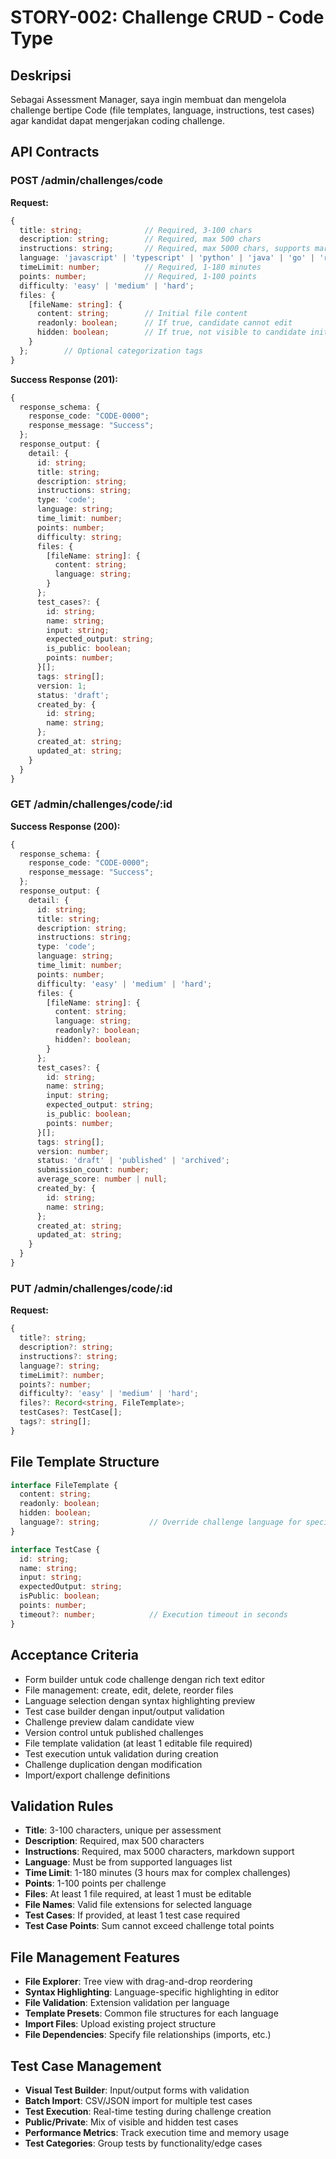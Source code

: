 # STORY-002: Challenge CRUD - Code Type

## Deskripsi
Sebagai Assessment Manager, saya ingin membuat dan mengelola challenge bertipe Code (file templates, language, instructions, test cases) agar kandidat dapat mengerjakan coding challenge.

## API Contracts

### POST /admin/challenges/code
**Request:**
```typescript
{
  title: string;              // Required, 3-100 chars
  description: string;        // Required, max 500 chars
  instructions: string;       // Required, max 5000 chars, supports markdown
  language: 'javascript' | 'typescript' | 'python' | 'java' | 'go' | 'rust' | 'cpp';
  timeLimit: number;          // Required, 1-180 minutes
  points: number;             // Required, 1-100 points
  difficulty: 'easy' | 'medium' | 'hard';
  files: {
    [fileName: string]: {
      content: string;        // Initial file content
      readonly: boolean;      // If true, candidate cannot edit
      hidden: boolean;        // If true, not visible to candidate initially
    }
  };        // Optional categorization tags
}
```

**Success Response (201):**
```typescript
{
  response_schema: {
    response_code: "CODE-0000";
    response_message: "Success";
  };
  response_output: {
    detail: {
      id: string;
      title: string;
      description: string;
      instructions: string;
      type: 'code';
      language: string;
      time_limit: number;
      points: number;
      difficulty: string;
      files: {
        [fileName: string]: {
          content: string;
          language: string;
        }
      };
      test_cases?: {
        id: string;
        name: string;
        input: string;
        expected_output: string;
        is_public: boolean;
        points: number;
      }[];
      tags: string[];
      version: 1;
      status: 'draft';
      created_by: {
        id: string;
        name: string;
      };
      created_at: string;
      updated_at: string;
    }
  }
}
```

### GET /admin/challenges/code/:id
**Success Response (200):**
```typescript
{
  response_schema: {
    response_code: "CODE-0000";
    response_message: "Success";
  };
  response_output: {
    detail: {
      id: string;
      title: string;
      description: string;
      instructions: string;
      type: 'code';
      language: string;
      time_limit: number;
      points: number;
      difficulty: 'easy' | 'medium' | 'hard';
      files: {
        [fileName: string]: {
          content: string;
          language: string;
          readonly?: boolean;
          hidden?: boolean;
        }
      };
      test_cases?: {
        id: string;
        name: string;
        input: string;
        expected_output: string;
        is_public: boolean;
        points: number;
      }[];
      tags: string[];
      version: number;
      status: 'draft' | 'published' | 'archived';
      submission_count: number;
      average_score: number | null;
      created_by: {
        id: string;
        name: string;
      };
      created_at: string;
      updated_at: string;
    }
  }
}
```

### PUT /admin/challenges/code/:id
**Request:**
```typescript
{
  title?: string;
  description?: string;
  instructions?: string;
  language?: string;
  timeLimit?: number;
  points?: number;
  difficulty?: 'easy' | 'medium' | 'hard';
  files?: Record<string, FileTemplate>;
  testCases?: TestCase[];
  tags?: string[];
}
```

## File Template Structure
```typescript
interface FileTemplate {
  content: string;
  readonly: boolean;
  hidden: boolean;
  language?: string;           // Override challenge language for specific files
}

interface TestCase {
  id: string;
  name: string;
  input: string;
  expectedOutput: string;
  isPublic: boolean;
  points: number;
  timeout?: number;            // Execution timeout in seconds
}
```

## Acceptance Criteria
- Form builder untuk code challenge dengan rich text editor
- File management: create, edit, delete, reorder files
- Language selection dengan syntax highlighting preview
- Test case builder dengan input/output validation
- Challenge preview dalam candidate view
- Version control untuk published challenges
- File template validation (at least 1 editable file required)
- Test execution untuk validation during creation
- Challenge duplication dengan modification
- Import/export challenge definitions

## Validation Rules
- **Title**: 3-100 characters, unique per assessment
- **Description**: Required, max 500 characters
- **Instructions**: Required, max 5000 characters, markdown support
- **Language**: Must be from supported languages list
- **Time Limit**: 1-180 minutes (3 hours max for complex challenges)
- **Points**: 1-100 points per challenge
- **Files**: At least 1 file required, at least 1 must be editable
- **File Names**: Valid file extensions for selected language
- **Test Cases**: If provided, at least 1 test case required
- **Test Case Points**: Sum cannot exceed challenge total points

## File Management Features
- **File Explorer**: Tree view with drag-and-drop reordering
- **Syntax Highlighting**: Language-specific highlighting in editor
- **File Validation**: Extension validation per language
- **Template Presets**: Common file structures for each language
- **Import Files**: Upload existing project structure
- **File Dependencies**: Specify file relationships (imports, etc.)

## Test Case Management
- **Visual Test Builder**: Input/output forms with validation
- **Batch Import**: CSV/JSON import for multiple test cases
- **Test Execution**: Real-time testing during challenge creation
- **Public/Private**: Mix of visible and hidden test cases
- **Performance Metrics**: Track execution time and memory usage
- **Test Categories**: Group tests by functionality/edge cases

